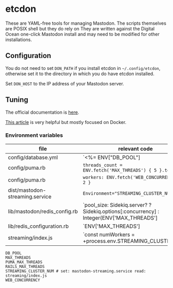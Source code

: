 # etcdon

These are YAML-free tools for managing Mastodon. The scripts themselves are
POSIX shell but they do rely on They are written against the
Digital Ocean one-click Mastodon install and may need to be modified for other
installations.

## Configuration

You do not need to set `DON_PATH` if you install etcdon in `~/.config/etcdon`,
otherwise set it to the directory in which you do have etcdon installed.

Set `DON_HOST` to the IP address of your Mastodon server.

## Tuning

The official documentation is
[here](https://docs.joinmastodon.org/admin/scaling/).

[This
article](https://nora.codes/post/scaling-mastodon-in-the-face-of-an-exodus/) is
very helpful but mostly focused on Docker.

### Environment variables

| file | relevant code |
|------|---------------|
| config/database.yml | `<%= ENV["DB_POOL"] || ENV['MAX_THREADS'] || 5 %>` |
| config/puma.rb | `threads_count = ENV.fetch('MAX_THREADS') { 5 }.to_i` |
| config/puma.rb | `workers: ENV.fetch('WEB_CONCURRENCY') { 2 }` |
| dist/mastodon-streaming.service | `Environment="STREAMING_CLUSTER_NUM=1"` |
| lib/mastodon/redis_config.rb | `pool_size: Sidekiq.server? ? Sidekiq.options[:concurrency] : Integer(ENV['MAX_THREADS'] || 5)` |
| lib/redis_configuration.rb | `ENV['MAX_THREADS'] || 5` |
| streaming/index.js | `const numWorkers = +process.env.STREAMING_CLUSTER_NUM || (env === 'development' ? 1 : Math.max(os.cpus().length - 1, 1));` |

```
DB_POOL
MAX_THREADS
PUMA_MAX_THREADS
RAILS_MAX_THREADS
STREAMING_CLUSTER_NUM # set: mastodon-streaming.service read: streaming/index.js
WEB_CONCURRENCY
```
